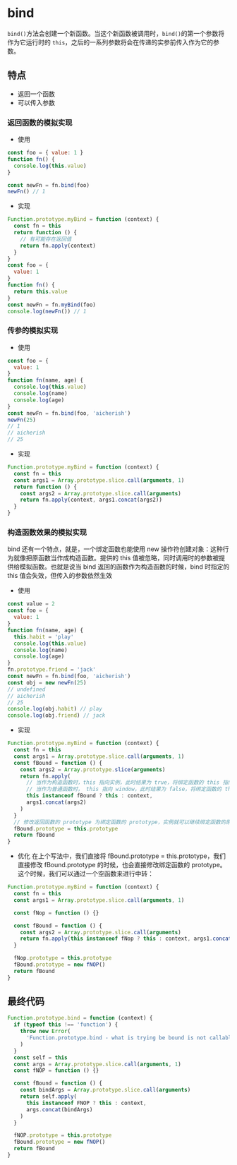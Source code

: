# bind

`bind()`方法会创建一个新函数。当这个新函数被调用时，`bind()`的第一个参数将作为它运行时的 `this`，之后的一系列参数将会在传递的实参前传入作为它的参数。

## 特点

- 返回一个函数
- 可以传入参数

### 返回函数的模拟实现

- 使用

```js
const foo = { value: 1 }
function fn() {
  console.log(this.value)
}

const newFn = fn.bind(foo)
newFn() // 1
```

- 实现

```js
Function.prototype.myBind = function (context) {
  const fn = this
  return function () {
    // 有可能存在返回值
    return fn.apply(context)
  }
}
const foo = {
  value: 1
}
function fn() {
  return this.value
}
const newFn = fn.myBind(foo)
console.log(newFn()) // 1
```

### 传参的模拟实现

- 使用

```js
const foo = {
  value: 1
}
function fn(name, age) {
  console.log(this.value)
  console.log(name)
  console.log(age)
}
const newFn = fn.bind(foo, 'aicherish')
newFn(25)
// 1
// aicherish
// 25
```

- 实现

```js
Function.prototype.myBind = function (context) {
  const fn = this
  const args1 = Array.prototype.slice.call(arguments, 1)
  return function () {
    const args2 = Array.prototype.slice.call(arguments)
    return fn.apply(context, args1.concat(args2))
  }
}
```

### 构造函数效果的模拟实现

bind 还有一个特点，就是，一个绑定函数也能使用 new 操作符创建对象：这种行为就像把原函数当作成构造函数。提供的 this 值被忽略，同时调用时的参数被提供给模拟函数。也就是说当 bind 返回的函数作为构造函数的时候，bind 时指定的 this 值会失效，但传入的参数依然生效

- 使用

```js
const value = 2
const foo = {
  value: 1
}
function fn(name, age) {
  this.habit = 'play'
  console.log(this.value)
  console.log(name)
  console.log(age)
}
fn.prototype.friend = 'jack'
const newFn = fn.bind(foo, 'aicherish')
const obj = new newFn(25)
// undefined
// aicherish
// 25
console.log(obj.habit) // play
console.log(obj.friend) // jack
```

- 实现

```js
Function.prototype.myBind = function (context) {
  const fn = this
  const args1 = Array.prototype.slice.call(arguments, 1)
  const fBound = function () {
    const args2 = Array.prototype.slice(arguments)
    return fn.apply(
      // 当作为构造函数时，this 指向实例，此时结果为 true，将绑定函数的 this 指向该实例，可以让实例获得来自绑定函数的值
      // 当作为普通函数时， this 指向 window，此时结果为 false，将绑定函数的 this 指向 context
      this instanceof fBound ? this : context,
      args1.concat(args2)
    )
  }
  // 修改返回函数的 prototype 为绑定函数的 prototype，实例就可以继续绑定函数的原型中的值
  fBound.prototype = this.prototype
  return fBound
}
```

- 优化
  在上个写法中，我们直接将 fBound.prototype = this.prototype，我们直接修改 fBound.prototype 的时候，也会直接修改绑定函数的 prototype。这个时候，我们可以通过一个空函数来进行中转：

```js
Function.prototype.myBind = function (context) {
  const fn = this
  const args1 = Array.prototype.slice.call(arguments, 1)

  const fNop = function () {}

  const fBound = function () {
    const args2 = Array.prototype.slice.call(arguments)
    return fn.apply(this instanceof fNop ? this : context, args1.concat(args2))
  }

  fNop.prototype = this.prototype
  fBound.prototype = new fNOP()
  return fBound
}
```

## 最终代码

```js
Function.prototype.bind = function (context) {
  if (typeof this !== 'function') {
    throw new Error(
      'Function.prototype.bind - what is trying be bound is not callable'
    )
  }
  const self = this
  const args = Array.prototype.slice.call(arguments, 1)
  const fNOP = function () {}

  const fBound = function () {
    const bindArgs = Array.prototype.slice.call(arguments)
    return self.apply(
      this instanceof FNOP ? this : context,
      args.concat(bindArgs)
    )
  }

  fNOP.prototype = this.prototype
  fBound.prototype = new fNOP()
  return fBound
}
```
